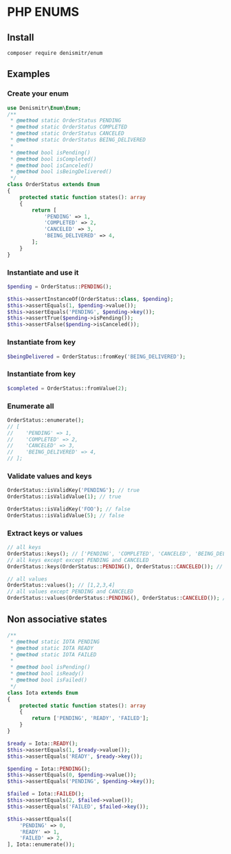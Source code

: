 # PHP ENUMS

## Install
```composer require denismitr/enum```

## Examples

### Create your enum

```php
use Denismitr\Enum\Enum;
/**
 * @method static OrderStatus PENDING
 * @method static OrderStatus COMPLETED
 * @method static OrderStatus CANCELED
 * @method static OrderStatus BEING_DELIVERED
 *
 * @method bool isPending()
 * @method bool isCompleted()
 * @method bool isCanceled()
 * @method bool isBeingDelivered()
 */
class OrderStatus extends Enum
{
    protected static function states(): array
    {
        return [
            'PENDING' => 1,
            'COMPLETED' => 2,
            'CANCELED' => 3,
            'BEING_DELIVERED' => 4,
        ];
    }
}
```

### Instantiate and use it

```php
$pending = OrderStatus::PENDING();

$this->assertInstanceOf(OrderStatus::class, $pending);
$this->assertEquals(1, $pending->value());
$this->assertEquals('PENDING', $pending->key());
$this->assertTrue($pending->isPending());
$this->assertFalse($pending->isCanceled());
```

### Instantiate from key
```php
$beingDelivered = OrderStatus::fromKey('BEING_DELIVERED');
```

### Instantiate from key
```php
$completed = OrderStatus::fromValue(2);
```

### Enumerate all
```php
OrderStatus::enumerate(); 
// [
//    'PENDING' => 1,
//    'COMPLETED' => 2,
//    'CANCELED' => 3,
//    'BEING_DELIVERED' => 4,
// ];
```

### Validate values and keys
```php
OrderStatus::isValidKey('PENDING'); // true
OrderStatus::isValidValue(1); // true

OrderStatus::isValidKey('FOO'); // false
OrderStatus::isValidValue(5); // false
```


### Extract keys or values

```php
// all keys
OrderStatus::keys(); // ['PENDING', 'COMPLETED', 'CANCELED', 'BEING_DELIVERED']
// all keys except except PENDING and CANCELED
OrderStatus::keys(OrderStatus::PENDING(), OrderStatus::CANCELED()); // ['COMPLETED', 'BEING_DELIVERED']

// all values
OrderStatus::values(); // [1,2,3,4]
// all values except PENDING and CANCELED
OrderStatus::values(OrderStatus::PENDING(), OrderStatus::CANCELED()); // [2,4]
```

## Non associative states
```php
/**
 * @method static IOTA PENDING
 * @method static IOTA READY
 * @method static IOTA FAILED
 *
 * @method bool isPending()
 * @method bool isReady()
 * @method bool isFailed()
 */
class Iota extends Enum
{
    protected static function states(): array
    {
        return ['PENDING', 'READY', 'FAILED'];
    }
}

$ready = Iota::READY();
$this->assertEquals(1, $ready->value());
$this->assertEquals('READY', $ready->key());

$pending = Iota::PENDING();
$this->assertEquals(0, $pending->value());
$this->assertEquals('PENDING', $pending->key());

$failed = Iota::FAILED();
$this->assertEquals(2, $failed->value());
$this->assertEquals('FAILED', $failed->key());

$this->assertEquals([
    'PENDING' => 0,
    'READY' => 1,
    'FAILED' => 2,
], Iota::enumerate());
```



